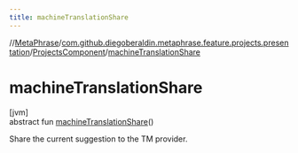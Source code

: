 ```yaml
---
title: machineTranslationShare
---
```

//[MetaPhrase](../../../index.html)/[com.github.diegoberaldin.metaphrase.feature.projects.presentation](../index.html)/[ProjectsComponent](index.html)/[machineTranslationShare](machine-translation-share.html)



# machineTranslationShare



[jvm]\
abstract fun [machineTranslationShare](machine-translation-share.html)()



Share the current suggestion to the TM provider.




